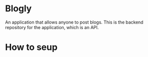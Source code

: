 # Blogly

An application that allows anyone to post blogs. This is the backend repository for the application, which is an API.

# How to seup
